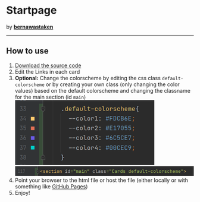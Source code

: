 <!--
  This Source Code Form is subject to the terms of the Mozilla Public
  License, v. 2.0. If a copy of the MPL was not distributed with this
  file, You can obtain one at http://mozilla.org/MPL/2.0/.
-->

# Startpage
by [**bernawastaken**](https://github.com/bernawastaken)

---
## How to use
1. [Download the source code](https://github.com/bernawastaken/startpage/archive/refs/heads/master.zip)
2. Edit the Links in each card
3. **Optional:** Change the colorscheme by editing the css class `default-colorscheme` or by creating your own class (only changing the color values) based on the default colorscheme and changing the classname for the main section (id `main`)
![Default Startpage Colorscheme](screenshots/colorscheme.png)
![Article Classnames](screenshots/article%20classnames.png)
4. Point your browser to the html file or host the file (either locally or with something like [GitHub Pages](https://pages.github.com/))
5. Enjoy! 
